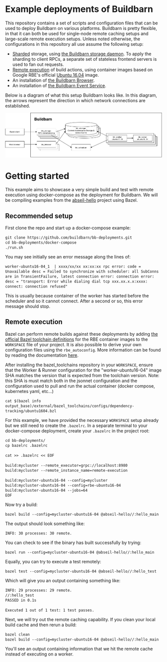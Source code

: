 # Example deployments of Buildbarn

This repository contains a set of scripts and configuration files that
can be used to deploy Buildbarn on various platforms. Buildbarn is
pretty flexible, in that it can both be used for single-node remote
caching setups and large-scale remote execution setups. Unless noted
otherwise, the configurations in this repository all use assume the
following setup:

- [Sharded](https://en.wikipedia.org/wiki/Sharding) storage, using
  [the Buildbarn storage daemon](https://github.com/buildbarn/bb-storage).
  To apply the sharding to client RPCs, a separate set of stateless
  frontend servers is used to fan out requests.
- [Remote execution](https://github.com/buildbarn/bb-remote-execution)
  of build actions, using container images based on Google RBE's
  official [Ubuntu 16.04](https://console.cloud.google.com/marketplace/details/google/rbe-ubuntu16-04)
  image.
- An installation of [the Buildbarn Browser](https://github.com/buildbarn/bb-browser).
- An installation of [the Buildbarn Event Service](https://github.com/buildbarn/bb-event-service/).

Below is a diagram of what this setup Buildbarn looks like. In this
diagram, the arrows represent the direction in which network connections
are established.

<p align="center">
  <img src="bb-overview.png" alt="Overview of the Buildbarn setup"/>
</p>

# Getting started

This example aims to showcase a very simple build and test with remote execution using docker-compose as the deployment for Buildbarn. We will be compiling examples from the [abseil-hello](https://github.com/abseil/abseil-hello) project using Bazel.

## Recommended setup

First clone the repo and start up a docker-compose example:
```
git clone https://github.com/buildbarn/bb-deployments.git
cd bb-deployments/docker-compose
./run.sh
```

You may see initially see an error message along the lines of:
```
worker-ubuntu16-04_1  | xxxx/xx/xx xx:xx:xx rpc error: code = Unavailable desc = Failed to synchronize with scheduler: all SubConns are in TransientFailure, latest connection error: connection error: desc = "transport: Error while dialing dial tcp xxx.xx.x.x:xxxx: connect: connection refused"
```

This is usually because container of the worker has started before the scheduler and so it cannot connect. After a second or so, this error message should stop.

## Remote execution

Bazel can perform remote builds against these deployments by adding [the official Bazel toolchain definitions](https://releases.bazel.build/bazel-toolchains.html) for the RBE container images to the `WORKSPACE` file of your project. It is also possible to derive your own configuration files using the `rbe_autoconfig`. More information can be found by reading the documentation [here](https://github.com/bazelbuild/bazel-toolchains/blob/master/rules/rbe_repo.bzl).

After installing the bazel_toolchains repository in your `WORKSPACE`, ensure that the Worker & Runner configuration for the "worker-ubuntu16-04" image SHA matches the version that is expected from the toolchain version. Note: this SHA is must match both in the jsonnet configuration and the configuration used to pull and run the actual container (docker compose, kubernetes yaml, etc...)

```shell
cat $(bazel info output_base)/external/bazel_toolchains/configs/dependency-tracking/ubuntu1604.bzl
```

For this example, we have provided the necessary `WORKSPACE` setup already but we still need to create the `.bazelrc`. In a separate terminal to your docker-compose deployment, create your `.bazelrc` in the project root:
```
cd bb-deployments/
cp bazelrc .bazelrc

cat >> .bazelrc << EOF

build:mycluster --remote_executor=grpc://localhost:8980
build:mycluster --remote_instance_name=remote-execution

build:mycluster-ubuntu16-04 --config=mycluster
build:mycluster-ubuntu16-04 --config=rbe-ubuntu16-04
build:mycluster-ubuntu16-04 --jobs=64
EOF
```

Now try a build:
```
bazel build --config=mycluster-ubuntu16-04 @abseil-hello//:hello_main
```

The output should look something like:
```
INFO: 30 processes: 30 remote.
```

You can check to see if the binary has built successfully by trying:
```
bazel run --config=mycluster-ubuntu16-04 @abseil-hello//:hello_main
```

Equally, you can try to execute a test remotely:
```
bazel test --config=mycluster-ubuntu16-04 @abseil-hello//:hello_test
```

Which will give you an output containing something like:
```
INFO: 29 processes: 29 remote.
//:hello_test                                                            PASSED in 0.1s

Executed 1 out of 1 test: 1 test passes.
```

Next, we will try out the remote caching capability. If you clean your local build cache and then rerun a build:
```
bazel clean
bazel build --config=mycluster-ubuntu16-04 @abseil-hello//:hello_main
```

You'll see an output containing information that we hit the remote cache instead of executing on a worker.
